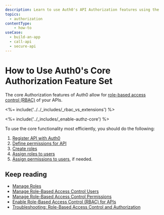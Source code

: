 ```yaml
---
description: Learn to use Auth0's API Authorization features using the Management Dashboard.
topics:
  - authorization
contentType: 
    - how-to
useCase:
  - build-an-app
  - call-api
  - secure-api
---
```

# How to Use Auth0's Core Authorization Feature Set

The core Authorization features of Auth0 allow for [role-based access control (RBAC)](/authorization/concepts/rbac) of your APIs.

<%= include('../../_includes/_rbac_vs_extensions') %>

<%= include('../_includes/_enable-authz-core') %>

To use the core functionality most efficiently, you should do the following:

1. [Register API with Auth0](/architecture-scenarios/mobile-api/part-2#create-the-api)
2. [Define permissions for API](/dashboard/guides/apis/add-permissions-apis)
3. [Create roles](/dashboard/guides/roles/create-roles)
4. [Assign roles to users](/dashboard/guides/users/assign-roles-users)
5. [Assign permissions to users](/dashboard/guides/users/assign-permissions-users), if needed.

## Keep reading
- [Manage Roles](/authorization/guides/manage-roles)
- [Manage Role-Based Access Control Users](/authorization/guides/manage-users)
- [Manage Role-Based Access Control Permissions](/authorization/guides/manage-permissions)
- [Enable Role-Based Access Control (RBAC) for APIs](/dashboard/guides/apis/enable-rbac)
- [Troubleshooting: Role-Based Access Control and Authorization](/authorization/concepts/troubleshooting)


